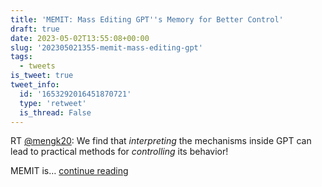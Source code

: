 ```yaml
---
title: 'MEMIT: Mass Editing GPT''s Memory for Better Control'
draft: true
date: 2023-05-02T13:55:08+00:00
slug: '202305021355-memit-mass-editing-gpt'
tags:
  - tweets
is_tweet: true
tweet_info:
  id: '1653292016451870721'
  type: 'retweet'
  is_thread: False
---
```




RT [@mengk20](https://x.com/mengk20): We find that *interpreting* the mechanisms inside GPT can lead to practical methods for *controlling* its behavior!

MEMIT is… [continue reading](https://x.com/sytelus/status/1653292016451870721)

